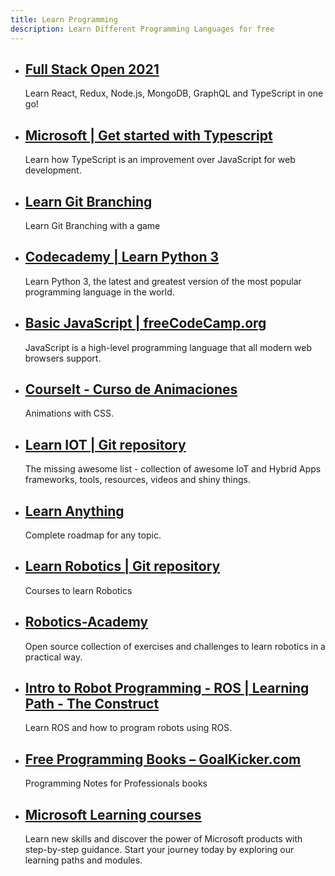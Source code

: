 ```yaml
---
title: Learn Programming
description: Learn Different Programming Languages for free
---
```

- ## [Full Stack Open 2021](https://fullstackopen.com)
	Learn React, Redux, Node.js, MongoDB, GraphQL and TypeScript in one go!
- ## [Microsoft | Get started with Typescript](https://docs.microsoft.com/en-us/learn/modules/typescript-get-started/)
	Learn how TypeScript is an improvement over JavaScript for web development.
- ## [Learn Git Branching](https://learngitbranching.js.org)
	Learn Git Branching with a game
- ## [Codecademy | Learn Python 3](https://www.codecademy.com/courses/learn-python-3)
	Learn Python 3, the latest and greatest version of the most popular programming language in the world.
- ## [Basic JavaScript | freeCodeCamp.org](https://www.freecodecamp.org/learn/javascript-algorithms-and-data-structures/basic-javascript/)
	JavaScript is a high-level programming language that all modern web browsers support.
- ## [CourseIt - Curso de Animaciones](https://courseit.io/cursos/animaciones)
	Animations with CSS.
- ## [Learn IOT | Git repository](https://github.com/weblancaster/awesome-IoT-hybrid)
	The missing awesome list - collection of awesome IoT and Hybrid Apps frameworks, tools, resources, videos and shiny things.
- ## [Learn Anything](https://learn-anything.xyz/)
	Complete roadmap for any topic.
- ## [Learn Robotics | Git repository](https://github.com/mithi/robotics-coursework)
	Courses to learn Robotics
- ## [Robotics-Academy](https://jderobot.github.io/RoboticsAcademy/)
	Open source collection of exercises and challenges to learn robotics in a practical way.
- ## [Intro to Robot Programming - ROS | Learning Path - The Construct](https://www.theconstructsim.com/intro-to-robot-programming-ros-learning-path/)
	Learn ROS and how to program robots using ROS.
- ## [Free Programming Books – GoalKicker.com](https://books.goalkicker.com/)
	Programming Notes for Professionals books
- ## [Microsoft Learning courses](https://learn.microsoft.com/en-us/training/)
	Learn new skills and discover the power of Microsoft products with step-by-step guidance. Start your journey today by exploring our learning paths and modules.
